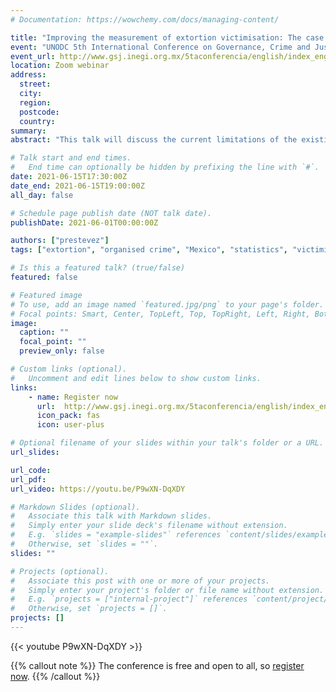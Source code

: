 ```yaml
---
# Documentation: https://wowchemy.com/docs/managing-content/

title: "Improving the measurement of extortion victimisation: The case of Mexico"
event: "UNODC 5th International Conference on Governance, Crime and Justice Statistics"
event_url: http://www.gsj.inegi.org.mx/5taconferencia/english/index_english.html
location: Zoom webinar
address:
  street:
  city:
  region:
  postcode:
  country:
summary:
abstract: "This talk will discuss the current limitations of the existing instruments to measure extortion in Mexico, and propose ways in which they could be improved."

# Talk start and end times.
#   End time can optionally be hidden by prefixing the line with `#`.
date: 2021-06-15T17:30:00Z
date_end: 2021-06-15T19:00:00Z
all_day: false

# Schedule page publish date (NOT talk date).
publishDate: 2021-06-01T00:00:00Z

authors: ["prestevez"]
tags: ["extortion", "organised crime", "Mexico", "statistics", "victimisation surveys"]

# Is this a featured talk? (true/false)
featured: false

# Featured image
# To use, add an image named `featured.jpg/png` to your page's folder.
# Focal points: Smart, Center, TopLeft, Top, TopRight, Left, Right, BottomLeft, Bottom, BottomRight.
image:
  caption: ""
  focal_point: ""
  preview_only: false

# Custom links (optional).
#   Uncomment and edit lines below to show custom links.
links:
    - name: Register now
      url:  http://www.gsj.inegi.org.mx/5taconferencia/english/index_english.html
      icon_pack: fas
      icon: user-plus

# Optional filename of your slides within your talk's folder or a URL.
url_slides:

url_code:
url_pdf:
url_video: https://youtu.be/P9wXN-DqXDY

# Markdown Slides (optional).
#   Associate this talk with Markdown slides.
#   Simply enter your slide deck's filename without extension.
#   E.g. `slides = "example-slides"` references `content/slides/example-slides.md`.
#   Otherwise, set `slides = ""`.
slides: ""

# Projects (optional).
#   Associate this post with one or more of your projects.
#   Simply enter your project's folder or file name without extension.
#   E.g. `projects = ["internal-project"]` references `content/project/deep-learning/index.md`.
#   Otherwise, set `projects = []`.
projects: []
---
```


{{< youtube P9wXN-DqXDY >}}

{{% callout note %}}
The conference is free and open to all, so [register now](http://www.gsj.inegi.org.mx/5taconferencia/english/index_english.html).
{{% /callout %}}
